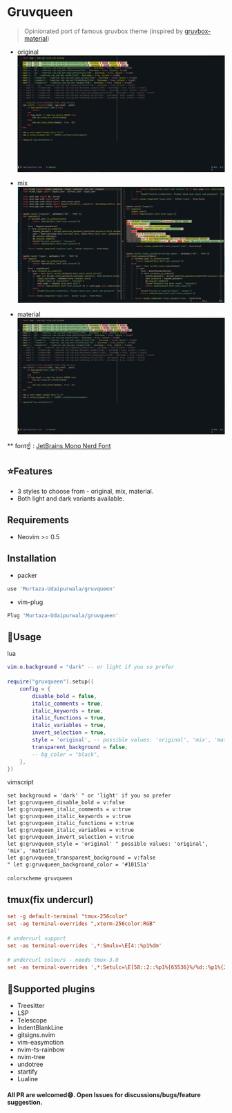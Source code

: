 # Gruvqueen
> Opinionated port of famous gruvbox theme (inspired by [gruvbox-material](https://github.com/sainnhe/gruvbox-material))

* original
![original](./assets/original.png)

* mix
![mix](./assets/mix.png)

* material
![material](./assets/material.png)

** font☝️ : [JetBrains Mono Nerd Font](https://www.nerdfonts.com/font-downloads)


## ⭐Features
* 3 styles to choose from - original, mix, material.
* Both light and dark variants available.

## Requirements
* Neovim >= 0.5


## Installation
* packer
```bash
use 'Murtaza-Udaipurwala/gruvqueen'
```

* vim-plug
```bash
Plug 'Murtaza-Udaipurwala/gruvqueen'
```


## 🚀Usage
lua
```lua
vim.o.background = "dark" -- or light if you so prefer

require("gruvqueen").setup({
    config = {
        disable_bold = false,
        italic_comments = true,
        italic_keywords = true,
        italic_functions = true,
        italic_variables = true,
        invert_selection = true,
        style = 'original', -- possible values: 'original', 'mix', 'material'
        transparent_background = false,
        -- bg_color = "black",
    },
})
```

vimscript
```vim
set background = 'dark' " or 'light' if you so prefer
let g:gruvqueen_disable_bold = v:false
let g:gruvqueen_italic_comments = v:true
let g:gruvqueen_italic_keywords = v:true
let g:gruvqueen_italic_functions = v:true
let g:gruvqueen_italic_variables = v:true
let g:gruvqueen_invert_selection = v:true
let g:gruvqueen_style = 'original' " possible values: 'original', 'mix', 'material'
let g:gruvqueen_transparent_background = v:false
" let g:gruvqueen_background_color = '#10151a'

colorscheme gruvqueen
```


## tmux(fix undercurl)
```tmux.conf
set -g default-terminal "tmux-256color"
set -ag terminal-overrides ",xterm-256color:RGB"

# undercurl support
set -as terminal-overrides ',*:Smulx=\E[4::%p1%dm'

# undercurl colours - needs tmux-3.0
set -as terminal-overrides ',*:Setulc=\E[58::2::%p1%{65536}%/%d::%p1%{256}%/%{255}%&%d::%p1%{255}%&%d%;m'
```


## 🤩Supported plugins
* Treesitter
* LSP
* Telescope
* IndentBlankLine
* gitsigns.nvim
* vim-easymotion
* nvim-ts-rainbow
* nvim-tree
* undotree
* startify
* Lualine


#### All PR are welcomed😄. Open Issues for discussions/bugs/feature suggestion.
